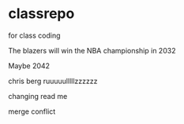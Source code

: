 # classrepo
for class coding 

The blazers will win the NBA championship in 2032

Maybe 2042


chris berg ruuuuulllllzzzzzz

changing read me 

merge conflict 